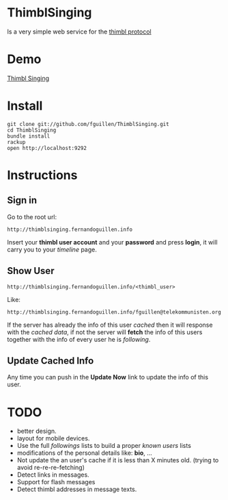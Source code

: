 # ThimblSinging

Is a very simple web service for the [thimbl protocol](http://thimbl.net)

# Demo

[Thimbl Singing](http://thimblsinging.fernandoguillen.info)

# Install

    git clone git://github.com/fguillen/ThimblSinging.git
    cd ThimblSinging
    bundle install
    rackup
    open http://localhost:9292

# Instructions

## Sign in
Go to the root url:

    http://thimblsinging.fernandoguillen.info
    
Insert your **thimbl user account** and your **password** and press **login**, it will carry you to your *timeline* page.

## Show User

    http://thimblsinging.fernandoguillen.info/<thimbl_user>
    
Like:

    http://thimblsinging.fernandoguillen.info/fguillen@telekommunisten.org
    
If the server has already the info of this user *cached* then it will response with the *cached data*, if not the server will **fetch** the info of this users together with the info of every user he is *following*.

## Update Cached Info

Any time you can push in the **Update Now** link to update the info of this user.
    

# TODO

* better design.
* layout for mobile devices.
* Use the full *followings* lists to build a proper *known users* lists
* modifications of the personal details like: **bio**, ...
* Not update the an user's cache if it is less than X minutes old. (trying to avoid re-re-re-fetching)
* Detect links in messages.
* Support for flash messages
* Detect thimbl addresses in message texts.




